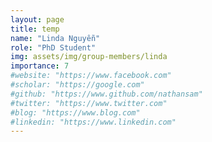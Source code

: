 ```yaml
---
layout: page
title: temp
name: "Linda Nguyễn"
role: "PhD Student"
img: assets/img/group-members/linda
importance: 7
#website: "https://www.facebook.com"
#scholar: "https://google.com"
#github: "https://www.github.com/nathansam"
#twitter: "https://www.twitter.com"
#blog: "https://www.blog.com"
#linkedin: "https://www.linkedin.com"
---
```

